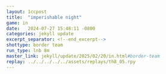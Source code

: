 ```yaml
---
layout: 1ccpost
title:  "imperishable night"
game: in
date:   2024-07-27 15:48:11 -0800
categories: jekyll update 
excerpt_separator: <!--end_excerpt-->
shottype: border team
run_type: lnb 8m
master_link: jekyll/update/2025/02/20/in.html#border-team
replay: ../../../../../assets/replays/th8_05.rpy
---
```

